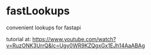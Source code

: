 # fastLookups
convenient lookups for fastapi

tutorial at:
https://www.youtube.com/watch?v=RuzONK3UrrQ&lc=Ugy0WR9KZQgxGx1EJh14AaABAg
